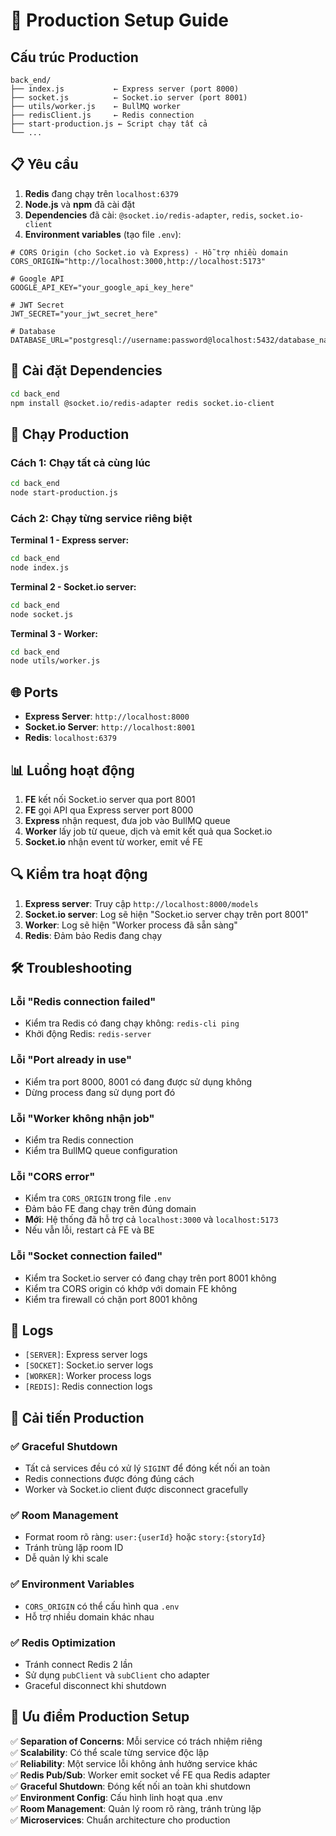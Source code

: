 # 🚀 Production Setup Guide

## Cấu trúc Production

```
back_end/
├── index.js           ← Express server (port 8000)
├── socket.js          ← Socket.io server (port 8001)  
├── utils/worker.js    ← BullMQ worker
├── redisClient.js     ← Redis connection
├── start-production.js ← Script chạy tất cả
└── ...
```

## 📋 Yêu cầu

1. **Redis** đang chạy trên `localhost:6379`
2. **Node.js** và **npm** đã cài đặt
3. **Dependencies** đã cài: `@socket.io/redis-adapter`, `redis`, `socket.io-client`
4. **Environment variables** (tạo file `.env`):

```env
# CORS Origin (cho Socket.io và Express) - Hỗ trợ nhiều domain
CORS_ORIGIN="http://localhost:3000,http://localhost:5173"

# Google API
GOOGLE_API_KEY="your_google_api_key_here"

# JWT Secret
JWT_SECRET="your_jwt_secret_here"

# Database
DATABASE_URL="postgresql://username:password@localhost:5432/database_name"
```

## 🔧 Cài đặt Dependencies

```bash
cd back_end
npm install @socket.io/redis-adapter redis socket.io-client
```

## 🚀 Chạy Production

### Cách 1: Chạy tất cả cùng lúc
```bash
cd back_end
node start-production.js
```

### Cách 2: Chạy từng service riêng biệt

**Terminal 1 - Express server:**
```bash
cd back_end
node index.js
```

**Terminal 2 - Socket.io server:**
```bash
cd back_end  
node socket.js
```

**Terminal 3 - Worker:**
```bash
cd back_end
node utils/worker.js
```

## 🌐 Ports

- **Express Server**: `http://localhost:8000`
- **Socket.io Server**: `http://localhost:8001`
- **Redis**: `localhost:6379`

## 📊 Luồng hoạt động

1. **FE** kết nối Socket.io server qua port 8001
2. **FE** gọi API qua Express server port 8000
3. **Express** nhận request, đưa job vào BullMQ queue
4. **Worker** lấy job từ queue, dịch và emit kết quả qua Socket.io
5. **Socket.io** nhận event từ worker, emit về FE

## 🔍 Kiểm tra hoạt động

1. **Express server**: Truy cập `http://localhost:8000/models`
2. **Socket.io server**: Log sẽ hiện "Socket.io server chạy trên port 8001"
3. **Worker**: Log sẽ hiện "Worker process đã sẵn sàng"
4. **Redis**: Đảm bảo Redis đang chạy

## 🛠️ Troubleshooting

### Lỗi "Redis connection failed"
- Kiểm tra Redis có đang chạy không: `redis-cli ping`
- Khởi động Redis: `redis-server`

### Lỗi "Port already in use"
- Kiểm tra port 8000, 8001 có đang được sử dụng không
- Dừng process đang sử dụng port đó

### Lỗi "Worker không nhận job"
- Kiểm tra Redis connection
- Kiểm tra BullMQ queue configuration

### Lỗi "CORS error"
- Kiểm tra `CORS_ORIGIN` trong file `.env`
- Đảm bảo FE đang chạy trên đúng domain
- **Mới**: Hệ thống đã hỗ trợ cả `localhost:3000` và `localhost:5173`
- Nếu vẫn lỗi, restart cả FE và BE

### Lỗi "Socket connection failed"
- Kiểm tra Socket.io server có đang chạy trên port 8001 không
- Kiểm tra CORS origin có khớp với domain FE không
- Kiểm tra firewall có chặn port 8001 không

## 📝 Logs

- `[SERVER]`: Express server logs
- `[SOCKET]`: Socket.io server logs  
- `[WORKER]`: Worker process logs
- `[REDIS]`: Redis connection logs

## 🎯 Cải tiến Production

### ✅ Graceful Shutdown
- Tất cả services đều có xử lý `SIGINT` để đóng kết nối an toàn
- Redis connections được đóng đúng cách
- Worker và Socket.io client được disconnect gracefully

### ✅ Room Management
- Format room rõ ràng: `user:{userId}` hoặc `story:{storyId}`
- Tránh trùng lặp room ID
- Dễ quản lý khi scale

### ✅ Environment Variables
- `CORS_ORIGIN` có thể cấu hình qua `.env`
- Hỗ trợ nhiều domain khác nhau

### ✅ Redis Optimization
- Tránh connect Redis 2 lần
- Sử dụng `pubClient` và `subClient` cho adapter
- Graceful disconnect khi shutdown

## 🎯 Ưu điểm Production Setup

✅ **Separation of Concerns**: Mỗi service có trách nhiệm riêng  
✅ **Scalability**: Có thể scale từng service độc lập  
✅ **Reliability**: Một service lỗi không ảnh hưởng service khác  
✅ **Redis Pub/Sub**: Worker emit socket về FE qua Redis adapter  
✅ **Graceful Shutdown**: Đóng kết nối an toàn khi shutdown  
✅ **Environment Config**: Cấu hình linh hoạt qua .env  
✅ **Room Management**: Quản lý room rõ ràng, tránh trùng lặp  
✅ **Microservices**: Chuẩn architecture cho production 